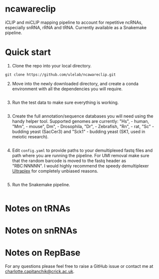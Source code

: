 # ncawareclip
iCLIP and miCLIP mapping pipeline to account for repetitive ncRNAs, especially snRNA, rRNA and tRNA.
Currently available as a Snakemake pipeline.

# Quick start

1. Clone the repo into your local directory.
```
git clone https://github.com/ulelab/ncawareclip.git
```

2. Move into the newly downloaded directory, and create a conda environment with all the dependencies you will require.
```
```

3. Run the test data to make sure everything is working.
```
```

3. Create the full annotation/sequence databases you will need using the handy helper tool. Supported genomes are currently: "Hs", - human, "Mm", - mouse", Dm", - Drosophila, "Dr", - Zebrafish, "Rn", - rat, "Sc" - budding yeast (SacCer3) and "Sck1" - budding yeast (SK1, used in meiotic research).
```
```

4. Edit `config.yaml` to provide paths to your demultiplexed fastq files and path where you are running the pipeline. For UMI removal make sure that the random barcode is moved to the fastq header as "RBC:NNNNN". I would highly recommend the speedy demultiplexer [Ultraplex](https://github.com/ulelab/ultraplex) for completely unbiased reasons.
```
```

5. Run the Snakemake pipeline.
```
```


# Notes on tRNAs

# Notes on snRNAs

# Notes on RepBase

For any questions please feel free to raise a GitHub issue or contact me at charlotte.capitanchik@crick.ac.uk.
